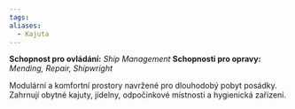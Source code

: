 ```yaml
---
tags: 
aliases:
  - Kajuta
---
```

**Schopnost pro ovládání:** *Ship Management*
**Schopnosti pro opravy:**  *Mending, Repair, Shipwright*

Modulární a komfortní prostory navržené pro dlouhodobý pobyt posádky. Zahrnují obytné kajuty, jídelny, odpočinkové místnosti a hygienická zařízení.
